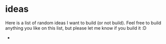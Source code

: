 # ideas
Here is a list of random ideas I want to build (or not build). Feel free to build anything you like on this list, but please let me know if you build it :D

 - 
